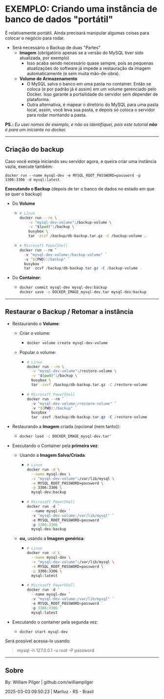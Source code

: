 # EXEMPLO: Criando uma instância de banco de dados "portátil"

É relativamente portátil. Ainda precisará manipular algumas coisas para colocar o negócio para rodar.

- Será necessário o Backup de duas "Partes"
  - **Imagem** (obrigatório apenas se a versão do MySQL tiver sido atualizada, por exemplo)
    - Isso acaba sendo necessário quase sempre, pois as pequenas atualizações do software já impede a restauração da imagem automaticamente (e sem muita mão-de-obra).
  - **Volume de Armazenamento**
    - O MySQL salva o banco em uma pasta no container. Então se coloca (e por padrão já é assim) em um volume gerenciado pelo Docker. Isso garante a portailidade do servidor sem depender de plataforma.
    - Outra alternativa, é mapear o diretório do MySQL para uma pasta local, assim, você leva sua pasta, e depois só coloca o servidor para rodar montando a pasta.

**PS.:** *Eu usei nomes de exemplo, e não os identifiquei, pois este tutorial **não** é para um iniciante no docker.*

---

## Criação do backup

Caso você esteja iniciando seu servidor agora, e queira criar uma instância vazia, execute também:
```
docker run --name mysql-dev -e MYSQL_ROOT_PASSWORD=password -p 3306:3306 -d mysql:latest
```

**Executando o Backup** (depois de ter o banco de dados no estado em que se quer o backup)

- Do **Volume**
    - ```sh
      # Linux
      docker run --rm \
          -v "mysql-dev-volume":/backup-volume \
          -v "$(pwd)":/backup \
          busybox \
          tar -zcvf /backup/db-backup.tar.gz -C /backup-volume .
      ```
    - ```ps1
      # Microsoft PowerShell
      docker run --rm `
        -v "mysql-dev-volume:/backup-volume" `
        -v "${PWD}:/backup" `
        busybox `
        tar -zcvf /backup/db-backup.tar.gz -C /backup-volume .
      ```
- Do **Container**:
    - ```sh
      docker commit mysql-dev mysql-dev:backup
      docker save -o DOCKER_IMAGE_mysql-dev.tar mysql-dev:backup
      ```

---

## Restaurar o Backup / Retomar a instância

- Restaurando o **Volume**:
    - Criar o volume:
        - ```sh
          docker volume create mysql-dev-volume
          ```
    - Popular o volume:
        - ```sh
          # Linux
          docker run --rm \
            -v "mysql-dev-volume":/restore-volume \
            -v "$(pwd)":/backup \
            busybox \
            tar -zxvf /backup/db-backup.tar.gz -C /restore-volume
          ```
        - ```ps1
          # Microsoft PowerShell
          docker run --rm `
            -v "mysql-dev-volume:/restore-volume" `
            -v "${PWD}:/backup" `
            busybox `
            tar -zxvf /backup/db-backup.tar.gz -C /restore-volume
          ```

          
- Restaurando a **Imagem** criada (opcional (nem tanto)):
    - ```sh
      docker load -i DOCKER_IMAGE_mysql-dev.tar"
      ```
- Executando o Container pela **primeira vez**:
    - Usando a **Imagem Salva/Criada**:
        - ```sh
          # Linux
          docker run -d \
            --name mysql-dev \
            -v "mysql-dev-volume":/var/lib/mysql \
            -e MYSQL_ROOT_PASSWORD=password \
            -p 3306:3306 \
            mysql-dev:backup
          ```
        - ```ps1
          # Microsoft PowerShell
          docker run -d `
            --name mysql-dev `
            -v "mysql-dev-volume:/var/lib/mysql" `
            -e MYSQL_ROOT_PASSWORD=password `
            -p 3306:3306 `
            mysql-dev:backup
          ```

    - **ou,** usando a **Imagem genérica**:
        - ```sh
          # Linux
          docker run -d \
            --name mysql-dev \
            -v "mysql-dev-volume":/var/lib/mysql \
            -e MYSQL_ROOT_PASSWORD=password \
            -p 3306:3306 \
            mysql:latest
          ```
        - ```ps1
          # Microsoft PowerShell
          docker run -d `
            --name mysql-dev `
            -v "mysql-dev-volume:/var/lib/mysql" `
            -e MYSQL_ROOT_PASSWORD=password `
            -p 3306:3306 `
            mysql:latest
          ```
- Executando o container pela segunda vez:
    - ```sh
      docher start mysql-dev
      ```

Será possível acessa-lo usando:

> mysql -h 127.0.0.1 -u root -P password


---

## Sobre

By: William Pilger | github.com/williampilger

2025-03-03 09:50:23 | Mariluz - RS - Brasil


